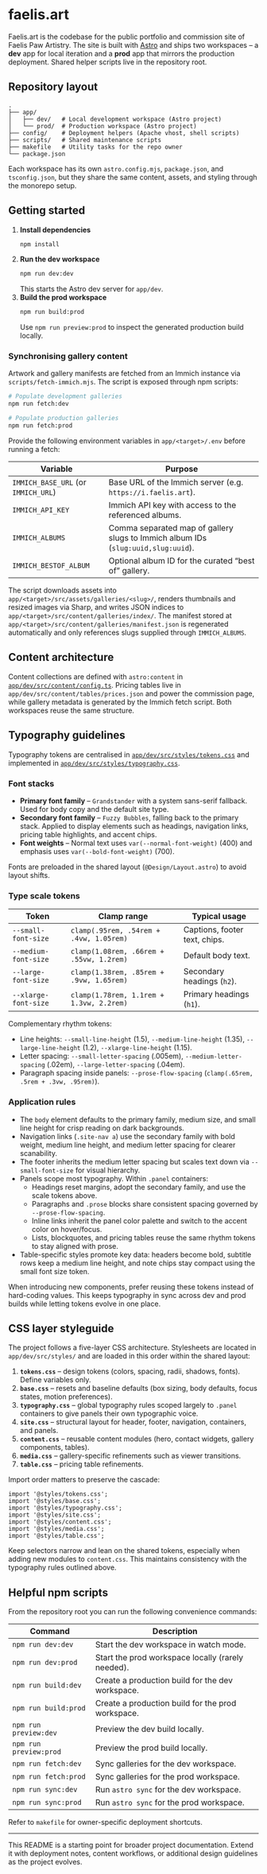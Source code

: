 # faelis.art

Faelis.art is the codebase for the public portfolio and commission site of Faelis Paw Artistry. The site is built with [Astro](https://astro.build) and ships two workspaces – a **dev** app for local iteration and a **prod** app that mirrors the production deployment. Shared helper scripts live in the repository root.

## Repository layout

```
.
├── app/
│   ├── dev/   # Local development workspace (Astro project)
│   └── prod/  # Production workspace (Astro project)
├── config/    # Deployment helpers (Apache vhost, shell scripts)
├── scripts/   # Shared maintenance scripts
├── makefile   # Utility tasks for the repo owner
└── package.json
```

Each workspace has its own `astro.config.mjs`, `package.json`, and `tsconfig.json`, but they share the same content, assets, and styling through the monorepo setup.

## Getting started

1. **Install dependencies**
   ```bash
   npm install
   ```
2. **Run the dev workspace**
   ```bash
   npm run dev:dev
   ```
   This starts the Astro dev server for `app/dev`.
3. **Build the prod workspace**
   ```bash
   npm run build:prod
   ```
   Use `npm run preview:prod` to inspect the generated production build locally.

### Synchronising gallery content

Artwork and gallery manifests are fetched from an Immich instance via `scripts/fetch-immich.mjs`. The script is exposed through npm scripts:

```bash
# Populate development galleries
npm run fetch:dev

# Populate production galleries
npm run fetch:prod
```

Provide the following environment variables in `app/<target>/.env` before running a fetch:

| Variable | Purpose |
| --- | --- |
| `IMMICH_BASE_URL` (or `IMMICH_URL`) | Base URL of the Immich server (e.g. `https://i.faelis.art`). |
| `IMMICH_API_KEY` | Immich API key with access to the referenced albums. |
| `IMMICH_ALBUMS` | Comma separated map of gallery slugs to Immich album IDs (`slug:uuid,slug:uuid`). |
| `IMMICH_BESTOF_ALBUM` | Optional album ID for the curated “best of” gallery. |

The script downloads assets into `app/<target>/src/assets/galleries/<slug>/`, renders thumbnails and resized images via Sharp, and writes JSON indices to `app/<target>/src/content/galleries/index/`. The manifest stored at `app/<target>/src/content/galleries/manifest.json` is regenerated automatically and only references slugs supplied through `IMMICH_ALBUMS`.

## Content architecture

Content collections are defined with `astro:content` in [`app/dev/src/content/config.ts`](app/dev/src/content/config.ts). Pricing tables live in `app/dev/src/content/tables/prices.json` and power the commission page, while gallery metadata is generated by the Immich fetch script. Both workspaces reuse the same structure.

## Typography guidelines

Typography tokens are centralised in [`app/dev/src/styles/tokens.css`](app/dev/src/styles/tokens.css) and implemented in [`app/dev/src/styles/typography.css`](app/dev/src/styles/typography.css).

### Font stacks

- **Primary font family** – `Grandstander` with a system sans-serif fallback. Used for body copy and the default site type.
- **Secondary font family** – `Fuzzy Bubbles`, falling back to the primary stack. Applied to display elements such as headings, navigation links, pricing table highlights, and accent chips.
- **Font weights** – Normal text uses `var(--normal-font-weight)` (400) and emphasis uses `var(--bold-font-weight)` (700).

Fonts are preloaded in the shared layout (`@Design/Layout.astro`) to avoid layout shifts.

### Type scale tokens

| Token | Clamp range | Typical usage |
| --- | --- | --- |
| `--small-font-size` | `clamp(.95rem, .54rem + .4vw, 1.05rem)` | Captions, footer text, chips. |
| `--medium-font-size` | `clamp(1.08rem, .66rem + .55vw, 1.2rem)` | Default body text. |
| `--large-font-size` | `clamp(1.38rem, .85rem + .9vw, 1.65rem)` | Secondary headings (`h2`). |
| `--xlarge-font-size` | `clamp(1.78rem, 1.1rem + 1.3vw, 2.2rem)` | Primary headings (`h1`). |

Complementary rhythm tokens:

- Line heights: `--small-line-height` (1.5), `--medium-line-height` (1.35), `--large-line-height` (1.2), `--xlarge-line-height` (1.15).
- Letter spacing: `--small-letter-spacing` (.005em), `--medium-letter-spacing` (.02em), `--large-letter-spacing` (.04em).
- Paragraph spacing inside panels: `--prose-flow-spacing` (`clamp(.65rem, .5rem + .3vw, .95rem)`).

### Application rules

- The `body` element defaults to the primary family, medium size, and small line height for crisp reading on dark backgrounds.
- Navigation links (`.site-nav a`) use the secondary family with bold weight, medium line height, and medium letter spacing for clearer scanability.
- The footer inherits the medium letter spacing but scales text down via `--small-font-size` for visual hierarchy.
- Panels scope most typography. Within `.panel` containers:
  - Headings reset margins, adopt the secondary family, and use the scale tokens above.
  - Paragraphs and `.prose` blocks share consistent spacing governed by `--prose-flow-spacing`.
  - Inline links inherit the panel color palette and switch to the accent color on hover/focus.
  - Lists, blockquotes, and pricing tables reuse the same rhythm tokens to stay aligned with prose.
- Table-specific styles promote key data: headers become bold, subtitle rows keep a medium line height, and note chips stay compact using the small font size token.

When introducing new components, prefer reusing these tokens instead of hard-coding values. This keeps typography in sync across dev and prod builds while letting tokens evolve in one place.

## CSS layer styleguide

The project follows a five-layer CSS architecture. Stylesheets are located in `app/dev/src/styles/` and are loaded in this order within the shared layout:

1. **`tokens.css`** – design tokens (colors, spacing, radii, shadows, fonts). Define variables only.
2. **`base.css`** – resets and baseline defaults (box sizing, body defaults, focus states, motion preferences).
3. **`typography.css`** – global typography rules scoped largely to `.panel` containers to give panels their own typographic voice.
4. **`site.css`** – structural layout for header, footer, navigation, containers, and panels.
5. **`content.css`** – reusable content modules (hero, contact widgets, gallery components, tables).
6. **`media.css`** – gallery-specific refinements such as viewer transitions.
7. **`table.css`** – pricing table refinements.

Import order matters to preserve the cascade:

```astro
import '@styles/tokens.css';
import '@styles/base.css';
import '@styles/typography.css';
import '@styles/site.css';
import '@styles/content.css';
import '@styles/media.css';
import '@styles/table.css';
```

Keep selectors narrow and lean on the shared tokens, especially when adding new modules to `content.css`. This maintains consistency with the typography rules outlined above.

## Helpful npm scripts

From the repository root you can run the following convenience commands:

| Command | Description |
| --- | --- |
| `npm run dev:dev` | Start the dev workspace in watch mode. |
| `npm run dev:prod` | Start the prod workspace locally (rarely needed). |
| `npm run build:dev` | Create a production build for the dev workspace. |
| `npm run build:prod` | Create a production build for the prod workspace. |
| `npm run preview:dev` | Preview the dev build locally. |
| `npm run preview:prod` | Preview the prod build locally. |
| `npm run fetch:dev` | Sync galleries for the dev workspace. |
| `npm run fetch:prod` | Sync galleries for the prod workspace. |
| `npm run sync:dev` | Run `astro sync` for the dev workspace. |
| `npm run sync:prod` | Run `astro sync` for the prod workspace. |

Refer to `makefile` for owner-specific deployment shortcuts.

---

This README is a starting point for broader project documentation. Extend it with deployment notes, content workflows, or additional design guidelines as the project evolves.
